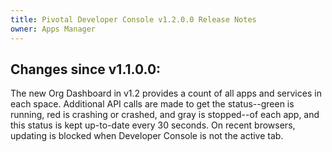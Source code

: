 ```yaml
---
title: Pivotal Developer Console v1.2.0.0 Release Notes
owner: Apps Manager
---
```


## Changes since v1.1.0.0:

The new Org Dashboard in v1.2 provides a count of all apps and services in each space. Additional API calls are made to get the status--green is running, red is crashing or crashed, and gray is stopped--of each app, and this status is kept up-to-date every 30 seconds. On recent browsers, updating is blocked when Developer Console is not the active tab.